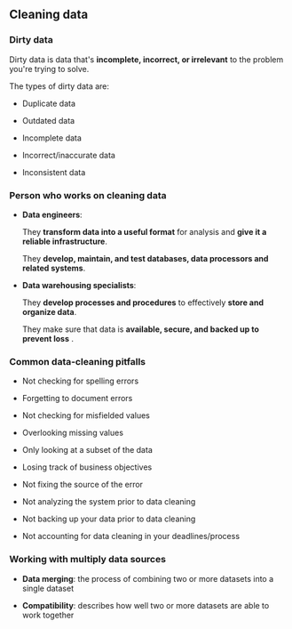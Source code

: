 ## Cleaning data

### Dirty data

Dirty data is data that's **incomplete, incorrect, or irrelevant** to the problem you're trying to solve.

The types of dirty data are:

- Duplicate data

- Outdated data

- Incomplete data

- Incorrect/inaccurate data

- Inconsistent data

### Person who works on cleaning data

- **Data engineers**:

  They **transform data into a useful format** for analysis and **give it a reliable infrastructure**.

  They **develop, maintain, and test databases, data processors and related systems**.

- **Data warehousing specialists**:

  They **develop processes and procedures** to effectively **store and organize data**.

  They make sure that data is **available, secure, and backed up to prevent loss** .

### Common data-cleaning pitfalls

- Not checking for spelling errors

- Forgetting to document errors

- Not checking for misfielded values

- Overlooking missing values

- Only looking at a subset of the data

- Losing track of business objectives

- Not fixing the source of the error

- Not analyzing the system prior to data cleaning

- Not backing up your data prior to data cleaning

- Not accounting for data cleaning in your deadlines/process

### Working with multiply data sources

- **Data merging**: the process of combining two or more datasets into a single dataset

- **Compatibility**: describes how well two or more datasets are able to work together
